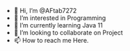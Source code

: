 - 👋 Hi, I’m @AFtab7272
- 👀 I’m interested in Programming
- 🌱 I’m currently learning Java 11
- 💞️ I’m looking to collaborate on Project
- 📫 How to reach me Here.

<!---
AFtab7272/AFtab7272 is a ✨ special ✨ repository because its `README.md` (this file) appears on your GitHub profile.
You can click the Preview link to take a look at your changes.
--->

